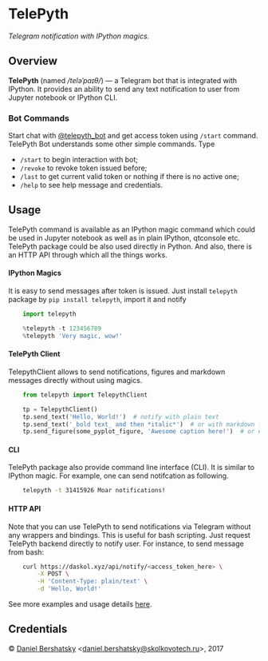 # TelePyth

*Telegram notification with IPython magics.*

## Overview

**TelePyth** (named */teləˈpaɪθ/*) &mdash; a Telegram bot that is integrated
with IPython.  It provides an ability to send any text notification to user
from Jupyter notebook or IPython CLI.

### Bot Commands

Start chat with [@telepyth\_bot](https://telegram.me/telepyth_bot) and get
access token using `/start` command.  TelePyth Bot understands some other
simple commands. Type

+ `/start` to begin interaction with bot;
+ `/revoke` to revoke token issued before;
+ `/last` to get current valid token or nothing if there is no active one;
+ `/help` to see help message and credentials.

## Usage

TelePyth command is available as an IPython magic command which could be used
in Jupyter notebook as well as in plain IPython, qtconsole etc. TelePyth
package could be also used directly in Python. And also, there is an HTTP API
through which all the things works.

#### IPython Magics

It is easy to send messages after token is issued. Just install `telepyth`
package by `pip install telepyth`, import it and notify

```python
    import telepyth

    %telepyth -t 123456789
    %telepyth 'Very magic, wow!'
```

#### TelePyth Client

TelepythClient allows to send notifications, figures and markdown messages
directly without using magics.

```python
    from telepyth import TelepythClient

    tp = TelepythClient()
    tp.send_text('Hello, World!')  # notify with plain text
    tp.send_text('_bold text_ and then *italic*')  # or with markdown formatted text
    tp.send_figure(some_pyplot_figure, 'Awesome caption here!')  # or even with figure
```

#### CLI

TelePyth package also provide command line interface (CLI). It is similar to
IPython magic. For example, one can send notifcation as following.

```bash
    telepyth -t 31415926 Moar notifications!
```

#### HTTP API

Note that you can use TelePyth to send notifications via Telegram without any
wrappers and bindings.  This is useful for bash scripting.  Just request
TelePyth backend directly to notify user.  For instance, to send message from
bash:

```bash
    curl https://daskol.xyz/api/notify/<access_token_here> \
        -X POST \
        -H 'Content-Type: plain/text' \
        -d 'Hello, World!'
```
See more examples and usage details [here](examples/).

## Credentials

&copy; [Daniel Bershatsky](https://github.com/daskol) <[daniel.bershatsky@skolkovotech.ru](mailto:daniel.berhatsky@skolkovotech.ru)>, 2017
